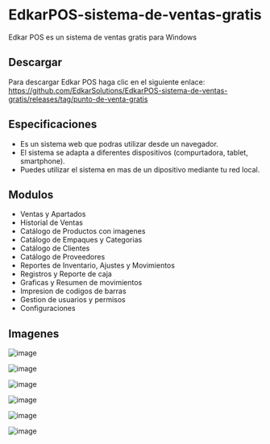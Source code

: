 # EdkarPOS-sistema-de-ventas-gratis
Edkar POS es un sistema de ventas gratis para Windows

## Descargar
Para descargar Edkar POS haga clic en el siguiente enlace: https://github.com/EdkarSolutions/EdkarPOS-sistema-de-ventas-gratis/releases/tag/punto-de-venta-gratis

## Especificaciones
- Es un sistema web que podras utilizar desde un navegador.
- El sistema se adapta a diferentes dispositivos (compurtadora, tablet, smartphone).
- Puedes utilizar el sistema en mas de un dipositivo mediante tu red local.

## Modulos
- Ventas y Apartados
- Historial de Ventas
- Catálogo de Productos con imagenes
- Catálogo de Empaques y Categorias
- Catálogo de Clientes
- Catálogo de Proveedores
- Reportes de Inventario, Ajustes y Movimientos
- Registros y Reporte de caja
- Graficas y Resumen de movimientos
- Impresion de codigos de barras
- Gestion de usuarios y permisos
- Configuraciones

## Imagenes
![image](https://github.com/user-attachments/assets/1733535e-373c-4077-8480-3ec0d578c04c)

![image](https://github.com/user-attachments/assets/d034d2f1-e18f-4d39-b213-7a042da132a2)

![image](https://github.com/user-attachments/assets/357fb7a7-9f07-4bbe-8ad8-05a9ed757389)

![image](https://github.com/user-attachments/assets/6129ffc6-aab0-4dd8-ae3e-b01a981c2029)

![image](https://github.com/user-attachments/assets/6f8bb213-addc-4972-bbb1-7a344bead9db)

![image](https://github.com/user-attachments/assets/53a51300-a59c-435f-af58-a55293e1a398)



